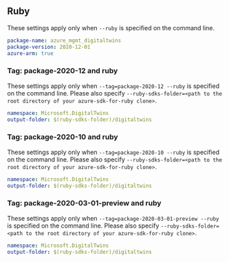 ## Ruby

These settings apply only when `--ruby` is specified on the command line.

```yaml
package-name: azure_mgmt_digitaltwins
package-version: 2020-12-01
azure-arm: true
```

### Tag: package-2020-12 and ruby

These settings apply only when `--tag=package-2020-12 --ruby` is specified on the command line.
Please also specify `--ruby-sdks-folder=<path to the root directory of your azure-sdk-for-ruby clone>`.

```yaml $(tag) == 'package-2020-12' && $(ruby)
namespace: Microsoft.DigitalTwins
output-folder: $(ruby-sdks-folder)/digitaltwins
```

### Tag: package-2020-10 and ruby

These settings apply only when `--tag=package-2020-10 --ruby` is specified on the command line.
Please also specify `--ruby-sdks-folder=<path to the root directory of your azure-sdk-for-ruby clone>`.

```yaml $(tag) == 'package-2020-10' && $(ruby)
namespace: Microsoft.DigitalTwins
output-folder: $(ruby-sdks-folder)/digitaltwins
```

### Tag: package-2020-03-01-preview and ruby

These settings apply only when `--tag=package-2020-03-01-preview --ruby` is specified on the command line.
Please also specify `--ruby-sdks-folder=<path to the root directory of your azure-sdk-for-ruby clone>`.

```yaml $(tag) == 'package-2020-03-01-preview' && $(ruby)
namespace: Microsoft.DigitalTwins
output-folder: $(ruby-sdks-folder)/digitaltwins
```
